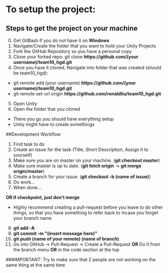 # To setup the project:


## Steps to get the project on your machine

0. Get GitBash if you do not have it on **Windows**
1. Navigate/Create the folder that you want to hold your Unity Projects
2. Fork the GitHub Repository so you have a personal copy
3. Clone your forked repo: git clone **ht<span>tps://github.com/(your username)/team10_hgd.git**
4. Once you have it cloned, Navigate into folder that was created (should be team10_hgd): 
* git remote add (your username) **ht<span>tps://github.com/(your username)/team10_hgd.git**
* git remote set-url origin **ht<span>tps://github.com/ronaldliu/team10_hgd.git**
5. Open Unity
6. Open the folder that you cloned
- There you go you should have everything setup
- Unity might have to create somethings

##Development Workflow

1. Find task to do
2. Create an issue for the task (Title, Short Description, Assign it to yourself)
3. Make sure you are on master on your machine. (**git checkout master**)
4. Make sure master is up to date. (**git fetch origin** -> **git merge origin/master**)
5. Create a branch for your issue. (**git checkout -b (name of issue)**)
6. Do work...
7. When done... 

**OR if checkpoint, just don't merge**
* Highly recommend creating a pull-request before you leave to do other things, so that you have something to refer back to incase you forget your branch name
8. **git add -A**
9. **git commit -m "(insert message here)"**
10. **git push (name of your remote) (name of branch)**
11. Go into GitHub -> Pull-Request -> Create a Pull-Request **OR** Do it from the branch menu **OR** in the code section at the top


###IMPORTANT: Try to make sure that 2 people are not working on the same thing at the same time
